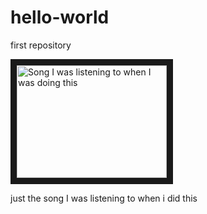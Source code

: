 # hello-world
first repository


<a href="http://www.youtube.com/watch?feature=player_embedded&v=rixEDBfcRDU
" target="_blank"><img src="http://img.youtube.com/vi/rixEDBfcRDU/0.jpg" 
alt="Song I was listening to when I was doing this" width="240" height="180" border="10" /></a>
<p>just the song I was listening to when i did this </p>
